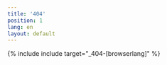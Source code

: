 ```yaml
---
title: '404'
position: 1
lang: en
layout: default
---
```


{% include include target="_404-[browserlang]" %}
